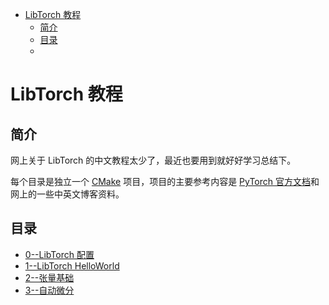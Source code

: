 - [LibTorch 教程](#libtorch-教程)
  - [简介](#简介)
  - [目录](#目录)
  - [](#)

#  LibTorch 教程 

## 简介
网上关于 LibTorch 的中文教程太少了，最近也要用到就好好学习总结下。

每个目录是独立一个 [CMake](https://cmake.org/) 项目，项目的主要参考内容是 [PyTorch 官方文档](https://pytorch.org/docs/stable/index.html)和网上的一些中英文博客资料。

## 目录
* [0--LibTorch 配置](./chap0/)
* [1--LibTorch HelloWorld](./chap1/)
* [2--张量基础](./chap2/)
* [3--自动微分](./chap3)


## 

